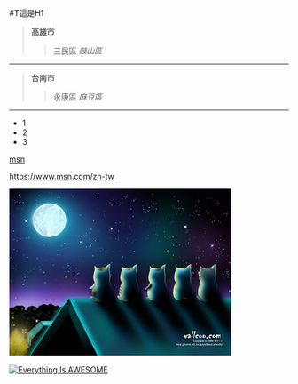 #T這是H1

> **高雄市**
>>三民區
>> *鼓山區*
***
> **台南市**
>>永康區
>> *麻豆區*
***
* 1
* 2
* 3

[msn](https://www.msn.com/zh-tw)

<https://www.msn.com/zh-tw>

![中秋](1.jpg "中秋")


[![Everything Is AWESOME](https://youtu.be/V0XUd8f2pz8/0.jpg)](https://youtu.be/V0XUd8f2pz8 "歌曲")
